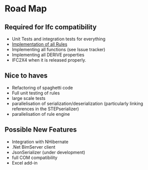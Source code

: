 # Road Map #

## Required for Ifc compatibility ##
  * Unit Tests and integration tests for everything
  * [Implementation of all Rules](ImplementingRules.md)
  * Implementing all functions (see Issue tracker)
  * Implementing all DERIVE properties
  * IFC2X4 when it is released properly.

## Nice to haves ##
  * Refactoring of spaghetti code
  * Full unit testing of rules
  * large scale tests
  * parallelisation of serialization/deserialization (particularly linking references in the STEPserializer)
  * parallelisation of rule engine

## Possible New Features ##
  * Integration with NHibernate
  * .Net BimServer client
  * JsonSerializer (under development)
  * full COM compatibility
  * Excel add-in